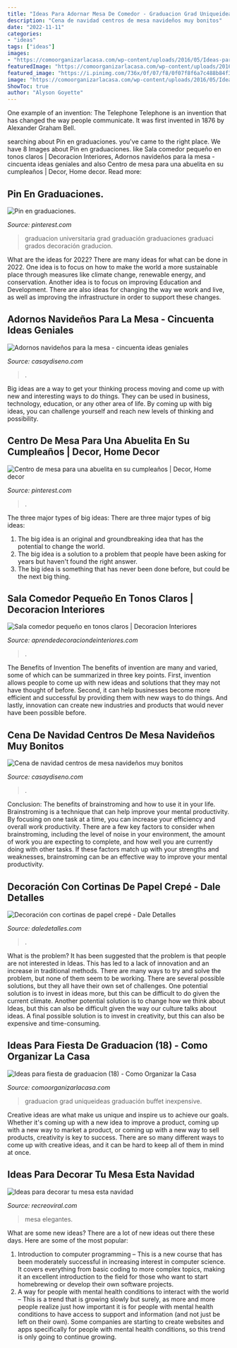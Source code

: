 ```yaml
---
title: "Ideas Para Adornar Mesa De Comedor - Graduacion Grad Uniqueideas Graduación Buffet Inexpensive"
description: "Cena de navidad centros de mesa navideños muy bonitos"
date: "2022-11-11"
categories:
- "ideas"
tags: ["ideas"]
images:
- "https://comoorganizarlacasa.com/wp-content/uploads/2016/05/Ideas-para-fiesta-de-graduacion-18.jpg"
featuredImage: "https://comoorganizarlacasa.com/wp-content/uploads/2016/05/Ideas-para-fiesta-de-graduacion-18.jpg"
featured_image: "https://i.pinimg.com/736x/0f/07/f8/0f07f8f6a7c488b84f3b89a06b74d690.jpg"
image: "https://comoorganizarlacasa.com/wp-content/uploads/2016/05/Ideas-para-fiesta-de-graduacion-18.jpg"
ShowToc: true
author: "Alyson Goyette"
---
```



One example of an invention: The Telephone
Telephone is an invention that has changed the way people communicate. It was first invented in 1876 by Alexander Graham Bell.

	

		
searching about Pin en graduaciones. you've came to the right place. We have 8 Images about Pin en graduaciones. like Sala comedor pequeño en tonos claros | Decoracion Interiores, Adornos navideños para la mesa - cincuenta ideas geniales and also Centro de mesa para una abuelita en su cumpleaños | Decor, Home decor. Read more:
		
    
## Pin En Graduaciones.

<img loading=lazy src="https://i.pinimg.com/736x/1b/34/62/1b3462c8bbcfb655a715cd900a577931.jpg" onerror="this.onerror=null;this.src='https://tse3.mm.bing.net/th?id=OIP.rgKhQW4t_zuk91SUDHodpwHaNK&amp;pid=15.1';" alt="Pin en graduaciones.">

_Source: pinterest.com_

>graduacion universitaria grad graduación graduaciones graduaci grados decoración graducion. 

	

What are the ideas for 2022?
There are many ideas for what can be done in 2022. One idea is to focus on how to make the world a more sustainable place through measures like climate change, renewable energy, and conservation. Another idea is to focus on improving Education and Development. There are also ideas for changing the way we work and live, as well as improving the infrastructure in order to support these changes.

    
## Adornos Navideños Para La Mesa - Cincuenta Ideas Geniales

<img loading=lazy src="https://casaydiseno.com/wp-content/uploads/2015/08/deco-mesa-dorado-rojo1.jpg" onerror="this.onerror=null;this.src='https://tse3.mm.bing.net/th?id=OIP.9fhmtYPlUdEDuGMudOHVIAHaJ3&amp;pid=15.1';" alt="Adornos navideños para la mesa - cincuenta ideas geniales">

_Source: casaydiseno.com_

>. 

	

Big ideas are a way to get your thinking process moving and come up with new and interesting ways to do things. They can be used in business, technology, education, or any other area of life. By coming up with big ideas, you can challenge yourself and reach new levels of thinking and possibility.

    
## Centro De Mesa Para Una Abuelita En Su Cumpleaños | Decor, Home Decor

<img loading=lazy src="https://i.pinimg.com/736x/0f/07/f8/0f07f8f6a7c488b84f3b89a06b74d690.jpg" onerror="this.onerror=null;this.src='https://tse3.mm.bing.net/th?id=OIP.5dGs2yiF2FAcQXph9Oc-nwHaJ3&amp;pid=15.1';" alt="Centro de mesa para una abuelita en su cumpleaños | Decor, Home decor">

_Source: pinterest.com_

>. 

	

The three major types of big ideas:
There are three major types of big ideas: 
1. The big idea is an original and groundbreaking idea that has the potential to change the world. 
2. The big idea is a solution to a problem that people have been asking for years but haven't found the right answer. 
3. The big idea is something that has never been done before, but could be the next big thing.

    
## Sala Comedor Pequeño En Tonos Claros | Decoracion Interiores

<img loading=lazy src="https://aprendedecoraciondeinteriores.com/wp-content/uploads/2019/06/Sala-comedor-pequeno-en-tonos-claros.jpg" onerror="this.onerror=null;this.src='https://tse1.mm.bing.net/th?id=OIP.wUtOF1CFod6PH1vAXzn_4gHaLH&amp;pid=15.1';" alt="Sala comedor pequeño en tonos claros | Decoracion Interiores">

_Source: aprendedecoraciondeinteriores.com_

>. 

	

The Benefits of Invention
The benefits of invention are many and varied, some of which can be summarized in three key points. First, invention allows people to come up with new ideas and solutions that they may not have thought of before. Second, it can help businesses become more efficient and successful by providing them with new ways to do things. And lastly, innovation can create new industries and products that would never have been possible before.

    
## Cena De Navidad Centros De Mesa Navideños Muy Bonitos

<img loading=lazy src="https://casaydiseno.com/wp-content/uploads/2015/10/cena-navidad-centros-mesa-platos-estampados.jpg" onerror="this.onerror=null;this.src='https://tse2.mm.bing.net/th?id=OIP.JgdCSiIRq9nZiNkHwFLEMwHaLL&amp;pid=15.1';" alt="Cena de navidad centros de mesa navideños muy bonitos">

_Source: casaydiseno.com_

>. 

	

Conclusion: The benefits of brainstroming and how to use it in your life.
Brainstroming is a technique that can help improve your mental productivity. By focusing on one task at a time, you can increase your efficiency and overall work productivity. There are a few key factors to consider when brainstroming, including the level of noise in your environment, the amount of work you are expecting to complete, and how well you are currently doing with other tasks. If these factors match up with your strengths and weaknesses, brainstroming can be an effective way to improve your mental productivity.

    
## Decoración Con Cortinas De Papel Crepé - Dale Detalles

<img loading=lazy src="https://i1.wp.com/www.daledetalles.com/wp-content/uploads/2016/08/decoracion-con-papel-creppe13.jpg" onerror="this.onerror=null;this.src='https://tse4.mm.bing.net/th?id=OIP.E4NAf9MPIJqd3Gz9_BuhvwHaJ4&amp;pid=15.1';" alt="Decoración con cortinas de papel crepé - Dale Detalles">

_Source: daledetalles.com_

>. 

	

What is the problem?
It has been suggested that the problem is that people are not interested in Ideas. This has led to a lack of innovation and an increase in traditional methods. There are many ways to try and solve the problem, but none of them seem to be working. There are several possible solutions, but they all have their own set of challenges. One potential solution is to invest in ideas more, but this can be difficult to do given the current climate. Another potential solution is to change how we think about Ideas, but this can also be difficult given the way our culture talks about ideas. A final possible solution is to invest in creativity, but this can also be expensive and time-consuming.

    
## Ideas Para Fiesta De Graduacion (18) - Como Organizar La Casa

<img loading=lazy src="https://comoorganizarlacasa.com/wp-content/uploads/2016/05/Ideas-para-fiesta-de-graduacion-18.jpg" onerror="this.onerror=null;this.src='https://tse2.mm.bing.net/th?id=OIP.MVq4WikEv-acodmCOX1-7wAAAA&amp;pid=15.1';" alt="Ideas para fiesta de graduacion (18) - Como Organizar la Casa">

_Source: comoorganizarlacasa.com_

>graduacion grad uniqueideas graduación buffet inexpensive. 

	

Creative ideas are what make us unique and inspire us to achieve our goals. Whether it's coming up with a new idea to improve a product, coming up with a new way to market a product, or coming up with a new way to sell products, creativity is key to success. There are so many different ways to come up with creative ideas, and it can be hard to keep all of them in mind at once.

    
## Ideas Para Decorar Tu Mesa Esta Navidad

<img loading=lazy src="http://www.recreoviral.com/wp-content/uploads/2015/12/Decoraciones-para-la-mesa-esta-navidad-1.jpg" onerror="this.onerror=null;this.src='https://tse1.mm.bing.net/th?id=OIP.2X94LR0bmNt8PaWOggssGgHaJQ&amp;pid=15.1';" alt="Ideas para decorar tu mesa esta navidad">

_Source: recreoviral.com_

>mesa elegantes. 

	

What are some new ideas?
There are a lot of new ideas out there these days. Here are some of the most popular: 
1) Introduction to computer programming – This is a new course that has been moderately successful in increasing interest in computer science. It covers everything from basic coding to more complex topics, making it an excellent introduction to the field for those who want to start homebrewing or develop their own software projects. 
2) A way for people with mental health conditions to interact with the world – This is a trend that is growing slowly but surely, as more and more people realize just how important it is for people with mental health conditions to have access to support and information (and not just be left on their own). Some companies are starting to create websites and apps specifically for people with mental health conditions, so this trend is only going to continue growing.

